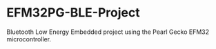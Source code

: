 # EFM32PG-BLE-Project
Bluetooth Low Energy Embedded project using the Pearl Gecko EFM32 microcontroller.  
